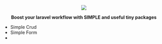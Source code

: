 <p align="center"><img src="https://i.ibb.co/mSchBwq/Untitled-1.jpg"></p>

**<p align="center"> Boost your laravel workflow with SIMPLE and useful tiny packages</p>**

- Simple Crud
- Simple Form
- 
